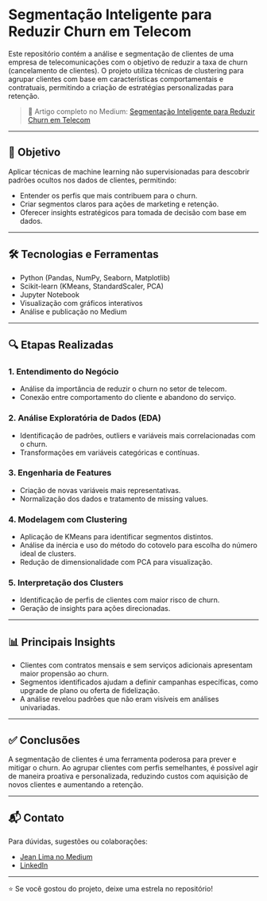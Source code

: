 # Segmentação Inteligente para Reduzir Churn em Telecom

Este repositório contém a análise e segmentação de clientes de uma empresa de telecomunicações com o objetivo de reduzir a taxa de churn (cancelamento de clientes). O projeto utiliza técnicas de clustering para agrupar clientes com base em características comportamentais e contratuais, permitindo a criação de estratégias personalizadas para retenção.

> 🔗 Artigo completo no Medium: [Segmentação Inteligente para Reduzir Churn em Telecom](https://medium.com/@jeanrodovalho16/segmenta%C3%A7%C3%A3o-inteligente-para-reduzir-churn-em-telecom-e2c30d37d54c)

---

## 🧠 Objetivo

Aplicar técnicas de machine learning não supervisionadas para descobrir padrões ocultos nos dados de clientes, permitindo:

- Entender os perfis que mais contribuem para o churn.
- Criar segmentos claros para ações de marketing e retenção.
- Oferecer insights estratégicos para tomada de decisão com base em dados.

---

## 🛠️ Tecnologias e Ferramentas

- Python (Pandas, NumPy, Seaborn, Matplotlib)
- Scikit-learn (KMeans, StandardScaler, PCA)
- Jupyter Notebook
- Visualização com gráficos interativos
- Análise e publicação no Medium

---

## 🔍 Etapas Realizadas

### 1. Entendimento do Negócio
- Análise da importância de reduzir o churn no setor de telecom.
- Conexão entre comportamento do cliente e abandono do serviço.

### 2. Análise Exploratória de Dados (EDA)
- Identificação de padrões, outliers e variáveis mais correlacionadas com o churn.
- Transformações em variáveis categóricas e contínuas.

### 3. Engenharia de Features
- Criação de novas variáveis mais representativas.
- Normalização dos dados e tratamento de missing values.

### 4. Modelagem com Clustering
- Aplicação de KMeans para identificar segmentos distintos.
- Análise da inércia e uso do método do cotovelo para escolha do número ideal de clusters.
- Redução de dimensionalidade com PCA para visualização.

### 5. Interpretação dos Clusters
- Identificação de perfis de clientes com maior risco de churn.
- Geração de insights para ações direcionadas.

---

## 📊 Principais Insights

- Clientes com contratos mensais e sem serviços adicionais apresentam maior propensão ao churn.
- Segmentos identificados ajudam a definir campanhas específicas, como upgrade de plano ou oferta de fidelização.
- A análise revelou padrões que não eram visíveis em análises univariadas.

---

## ✅ Conclusões

A segmentação de clientes é uma ferramenta poderosa para prever e mitigar o churn. Ao agrupar clientes com perfis semelhantes, é possível agir de maneira proativa e personalizada, reduzindo custos com aquisição de novos clientes e aumentando a retenção.

---

## 📬 Contato

Para dúvidas, sugestões ou colaborações:

- [Jean Lima no Medium](https://medium.com/@jeanrodovalho16)
- [LinkedIn](https://www.linkedin.com/in/jeanlimarodovalho/)

---

⭐ Se você gostou do projeto, deixe uma estrela no repositório!

